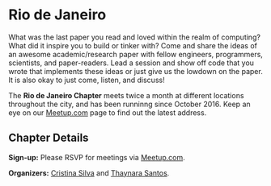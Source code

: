 # Rio de Janeiro

What was the last paper you read and loved within the realm of computing? What did it inspire you to build or tinker with? Come and share the ideas of an awesome academic/research paper with fellow engineers, programmers, scientists, and paper-readers. Lead a session and show off code that you wrote that implements these ideas or just give us the lowdown on the paper. It is also okay to just come, listen, and discuss!

The **Rio de Janeiro Chapter** meets twice a month at different locations throughout the city, and has been runninng since October 2016. Keep an eye on our [Meetup.com](https://www.meetup.com/pt-BR/papers-we-love-rio-de-janeiro) page to find out the latest address.

## Chapter Details

**Sign-up:** Please RSVP for meetings via [Meetup.com](https://www.meetup.com/pt-BR/papers-we-love-rio-de-janeiro).

**Organizers:** [Cristina Silva](http://contactup.io/crissilvaeng/) and [Thaynara Santos](http://contactup.io/thaynaracsantos/).
